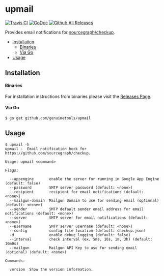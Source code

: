 # upmail

[![Travis CI](https://img.shields.io/travis/genuinetools/upmail.svg?style=for-the-badge)](https://travis-ci.org/genuinetools/upmail)
[![GoDoc](https://img.shields.io/badge/godoc-reference-5272B4.svg?style=for-the-badge)](https://godoc.org/github.com/genuinetools/upmail)
[![Github All Releases](https://img.shields.io/github/downloads/genuinetools/upmail/total.svg?style=for-the-badge)](https://github.com/genuinetools/upmail/releases)

Provides email notifications for [sourcegraph/checkup](https://github.com/sourcegraph/checkup).

 * [Installation](README.md#installation)
      * [Binaries](README.md#binaries)
      * [Via Go](README.md#via-go)
 * [Usage](README.md#usage)

## Installation

#### Binaries

For installation instructions from binaries please visit the [Releases Page](https://github.com/genuinetools/upmail/releases).

#### Via Go

```console
$ go get github.com/genuinetools/upmail
```

## Usage

```console
$ upmail -h
upmail -  Email notification hook for https://github.com/sourcegraph/checkup.

Usage: upmail <command>

Flags:

  --appengine       enable the server for running in Google App Engine (default: false)
  --password        SMTP server password (default: <none>)
  --recipient       recipient for email notifications (default: <none>)
  --mailgun-domain  Mailgun Domain to use for sending email (optional) (default: <none>)
  --sender          SMTP default sender email address for email notifications (default: <none>)
  --server          SMTP server for email notifications (default: <none>)
  --username        SMTP server username (default: <none>)
  --config          config file location (default: checkup.json)
  -d                enable debug logging (default: false)
  --interval        check interval (ex. 5ms, 10s, 1m, 3h) (default: 10m0s)
  --mailgun         Mailgun API Key to use for sending email (optional) (default: <none>)

Commands:

  version  Show the version information.
```
